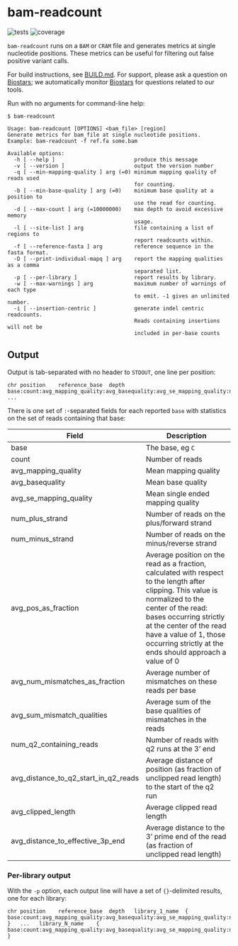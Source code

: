 bam-readcount
=============

![tests](https://github.com/seqfu/bam-readcount/actions/workflows/tests.yml/badge.svg?branch=actions-config)
![coverage](https://coveralls.io/repos/seqfu/bam-readcount/badge.svg?branch=actions-config&service=github)


`bam-readcount` runs on a `BAM` or `CRAM` file and generates metrics at
single nucleotide positions. These metrics can be useful for filtering
out false positive variant calls.

For build instructions, see [BUILD.md](BUILD.md). For support, please
ask a question on [Biostars](https://www.biostars.org/); we
automatically monitor [Biostars](https://www.biostars.org/) for
questions related to our tools.

Run with no arguments for command-line help:

    $ bam-readcount

    Usage: bam-readcount [OPTIONS] <bam_file> [region]
    Generate metrics for bam_file at single nucleotide positions.
    Example: bam-readcount -f ref.fa some.bam

    Available options:
      -h [ --help ]                         produce this message
      -v [ --version ]                      output the version number
      -q [ --min-mapping-quality ] arg (=0) minimum mapping quality of reads used
                                            for counting.
      -b [ --min-base-quality ] arg (=0)    minimum base quality at a position to
                                            use the read for counting.
      -d [ --max-count ] arg (=10000000)    max depth to avoid excessive memory
                                            usage.
      -l [ --site-list ] arg                file containing a list of regions to
                                            report readcounts within.
      -f [ --reference-fasta ] arg          reference sequence in the fasta format.
      -D [ --print-individual-mapq ] arg    report the mapping qualities as a comma
                                            separated list.
      -p [ --per-library ]                  report results by library.
      -w [ --max-warnings ] arg             maximum number of warnings of each type
                                            to emit. -1 gives an unlimited number.
      -i [ --insertion-centric ]            generate indel centric readcounts.
                                            Reads containing insertions will not be
                                            included in per-base counts


Output
------

Output is tab-separated with no header to `STDOUT`, one line per
position:

    chr	position	reference_base	depth	base:count:avg_mapping_quality:avg_basequality:avg_se_mapping_quality:num_plus_strand:num_minus_strand:avg_pos_as_fraction:avg_num_mismatches_as_fraction:avg_sum_mismatch_qualities:num_q2_containing_reads:avg_distance_to_q2_start_in_q2_reads:avg_clipped_length:avg_distance_to_effective_3p_end   ...

There is one set of `:`-separated fields for each reported `base` with
statistics on the set of reads containing that base:

Field | Description
----- | -----------
base | The base, eg `C`
count | Number of reads
avg_mapping_quality | Mean mapping quality
avg_basequality | Mean base quality
avg_se_mapping_quality | Mean single ended mapping quality
num_plus_strand | Number of reads on the plus/forward strand
num_minus_strand | Number of reads on the minus/reverse strand
avg_pos_as_fraction | Average position on the read as a fraction, calculated with respect to the length after clipping. This value is normalized to the center of the read: bases occurring strictly at the center of the read have a value of 1, those occurring strictly at the ends should approach a value of 0
avg_num_mismatches_as_fraction | Average number of mismatches on these reads per base
avg_sum_mismatch_qualities | Average sum of the base qualities of mismatches in the reads
num_q2_containing_reads | Number of reads with q2 runs at the 3’ end
avg_distance_to_q2_start_in_q2_reads | Average distance of position (as fraction of unclipped read length) to the start of the q2 run
avg_clipped_length | Average clipped read length
avg_distance_to_effective_3p_end | Average distance to the 3’ prime end of the read (as fraction of unclipped read length)


### Per-library output

With the `-p` option, each output line will have a set of `{}`-delimited
results, one for each library:

    chr	position	reference_base	depth	library_1_name	{	base:count:avg_mapping_quality:avg_basequality:avg_se_mapping_quality:num_plus_strand:num_minus_strand:avg_pos_as_fraction:avg_num_mismatches_as_fraction:avg_sum_mismatch_qualities:num_q2_containing_reads:avg_distance_to_q2_start_in_q2_reads:avg_clipped_length:avg_distance_to_effective_3p_end	}   ...   library_N_name	{	base:count:avg_mapping_quality:avg_basequality:avg_se_mapping_quality:num_plus_strand:num_minus_strand:avg_pos_as_fraction:avg_num_mismatches_as_fraction:avg_sum_mismatch_qualities:num_q2_containing_reads:avg_distance_to_q2_start_in_q2_reads:avg_clipped_length:avg_distance_to_effective_3p_end	}


